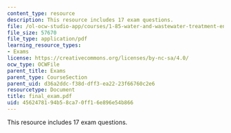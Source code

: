 ```yaml
---
content_type: resource
description: This resource includes 17 exam questions.
file: /ol-ocw-studio-app/courses/1-85-water-and-wastewater-treatment-engineering-spring-2006/4562478194b58ca70ff16e896e54b866_final_exam.pdf
file_size: 57670
file_type: application/pdf
learning_resource_types:
- Exams
license: https://creativecommons.org/licenses/by-nc-sa/4.0/
ocw_type: OCWFile
parent_title: Exams
parent_type: CourseSection
parent_uid: d36a2ddc-f38d-dff3-ea22-23f66760c2e6
resourcetype: Document
title: final_exam.pdf
uid: 45624781-94b5-8ca7-0ff1-6e896e54b866
---
```

This resource includes 17 exam questions.